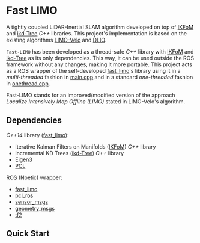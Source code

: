# Fast LIMO

A tightly coupled LiDAR-Inertial SLAM algorithm developed on top of [IKFoM](https://github.com/hku-mars/IKFoM) and [ikd-Tree](https://github.com/hku-mars/ikd-Tree) _C++_ libraries. This project's implementation is based on the existing algorithms [LIMO-Velo](https://github.com/Huguet57/LIMO-Velo) and [DLIO](https://github.com/vectr-ucla/direct_lidar_inertial_odometry).

`Fast-LIMO` has been developed as a thread-safe _C++_ library with [IKFoM](include/IKFoM/) and [ikd-Tree](include/ikd-Tree/) as its only dependencies. This way, it can be used outside the ROS framework without any changes, making it more portable. This project acts as a ROS wrapper of the self-developed [fast_limo](include/fast_limo/)'s library using it in a _multi-threaded_ fashion in [main.cpp](src/main.cpp) and in a standard _one-threaded_ fashion in [onethread.cpp](src/onethread.cpp).

Fast-LIMO stands for an improved/modified version of the approach _Localize Intensively Map Offline (LIMO)_ stated in LIMO-Velo's algorithm. 

## Dependencies
_C++14_ library ([fast_limo](include/fast_limo/)):
- Iterative Kalman Filters on Manifolds ([IKFoM](include/IKFoM/)) _C++_ library
- Incremental KD Trees ([ikd-Tree](include/ikd-Tree/)) _C++_ library
- [Eigen3](https://eigen.tuxfamily.org/index.php?title=Main_Page)
- [PCL](https://pointclouds.org/)

ROS (Noetic) wrapper:
- [fast_limo](include/fast_limo/)
- [pcl_ros](http://wiki.ros.org/pcl_ros)
- [sensor_msgs](http://wiki.ros.org/sensor_msgs)
- [geometry_msgs](http://wiki.ros.org/geometry_msgs)
- [tf2](https://wiki.ros.org/tf2)

## Quick Start
